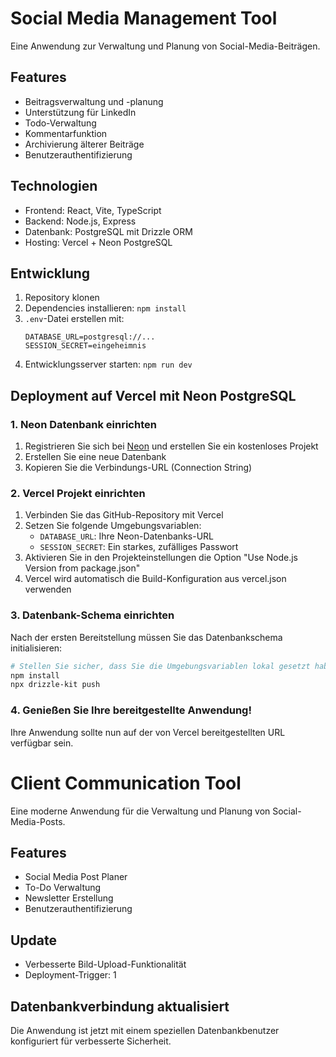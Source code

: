 # Social Media Management Tool

Eine Anwendung zur Verwaltung und Planung von Social-Media-Beiträgen.

## Features

- Beitragsverwaltung und -planung
- Unterstützung für LinkedIn
- Todo-Verwaltung
- Kommentarfunktion
- Archivierung älterer Beiträge
- Benutzerauthentifizierung

## Technologien

- Frontend: React, Vite, TypeScript
- Backend: Node.js, Express
- Datenbank: PostgreSQL mit Drizzle ORM
- Hosting: Vercel + Neon PostgreSQL

## Entwicklung

1. Repository klonen
2. Dependencies installieren: `npm install`
3. `.env`-Datei erstellen mit:
   ```
   DATABASE_URL=postgresql://...
   SESSION_SECRET=eingeheimnis
   ```
4. Entwicklungsserver starten: `npm run dev`

## Deployment auf Vercel mit Neon PostgreSQL

### 1. Neon Datenbank einrichten
1. Registrieren Sie sich bei [Neon](https://neon.tech) und erstellen Sie ein kostenloses Projekt
2. Erstellen Sie eine neue Datenbank
3. Kopieren Sie die Verbindungs-URL (Connection String)

### 2. Vercel Projekt einrichten
1. Verbinden Sie das GitHub-Repository mit Vercel
2. Setzen Sie folgende Umgebungsvariablen:
   - `DATABASE_URL`: Ihre Neon-Datenbanks-URL
   - `SESSION_SECRET`: Ein starkes, zufälliges Passwort
3. Aktivieren Sie in den Projekteinstellungen die Option "Use Node.js Version from package.json"
4. Vercel wird automatisch die Build-Konfiguration aus vercel.json verwenden

### 3. Datenbank-Schema einrichten
Nach der ersten Bereitstellung müssen Sie das Datenbankschema initialisieren:
```bash
# Stellen Sie sicher, dass Sie die Umgebungsvariablen lokal gesetzt haben
npm install
npx drizzle-kit push
```

### 4. Genießen Sie Ihre bereitgestellte Anwendung!
Ihre Anwendung sollte nun auf der von Vercel bereitgestellten URL verfügbar sein.

# Client Communication Tool

Eine moderne Anwendung für die Verwaltung und Planung von Social-Media-Posts.

## Features

- Social Media Post Planer
- To-Do Verwaltung
- Newsletter Erstellung
- Benutzerauthentifizierung

## Update
- Verbesserte Bild-Upload-Funktionalität
- Deployment-Trigger: 1

## Datenbankverbindung aktualisiert
Die Anwendung ist jetzt mit einem speziellen Datenbankbenutzer konfiguriert für verbesserte Sicherheit. 